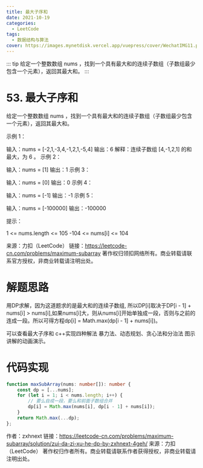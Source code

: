 ```yaml
---
title: 最大子序和
date: 2021-10-19
categories: 
  - LeetCode
tags:
  - 数据结构与算法
cover: https://images.mynetdisk.vercel.app/vuepress/cover/WechatIMG11.png
---
```


::: tip
给定一个整数数组 nums ，找到一个具有最大和的连续子数组（子数组最少包含一个元素），返回其最大和。
:::

<!-- more -->
# 53. 最大子序和
给定一个整数数组 nums ，找到一个具有最大和的连续子数组（子数组最少包含一个元素），返回其最大和。

示例 1：

输入：nums = [-2,1,-3,4,-1,2,1,-5,4]
输出：6
解释：连续子数组 [4,-1,2,1] 的和最大，为 6 。
示例 2：

输入：nums = [1]
输出：1
示例 3：

输入：nums = [0]
输出：0
示例 4：

输入：nums = [-1]
输出：-1
示例 5：

输入：nums = [-100000]
输出：-100000
 

提示：

1 <= nums.length <= 105
-104 <= nums[i] <= 104

来源：力扣（LeetCode）
链接：https://leetcode-cn.com/problems/maximum-subarray
著作权归领扣网络所有。商业转载请联系官方授权，非商业转载请注明出处。

# 解题思路
用DP求解，因为这道题求的是最大和的连续子数组, 所以DP[i]取决于DP[i - 1] + nums[i] > nums[i],如果nums[i]大，则从nums[i]开始单独成一段，否则与之前的连成一段。所以可得方程dp[i] = Math.max(dp[i - 1] + nums[i])。

可以查看最大子序和 c++实现四种解法 暴力法、动态规划、贪心法和分治法 图示讲解的动画演示。

# 代码实现
```ts
function maxSubArray(nums: number[]): number {
    const dp = [...nums];
    for (let i = 1; i < nums.length; i++) {
        // 要么自成一段，要么和前面子数组合并
        dp[i] = Math.max(nums[i], dp[i - 1] + nums[i]);
    }
    return Math.max(...dp);
};
```
作者：zxhnext
链接：https://leetcode-cn.com/problems/maximum-subarray/solution/zui-da-zi-xu-he-dp-by-zxhnext-4geh/
来源：力扣（LeetCode）
著作权归作者所有。商业转载请联系作者获得授权，非商业转载请注明出处。
